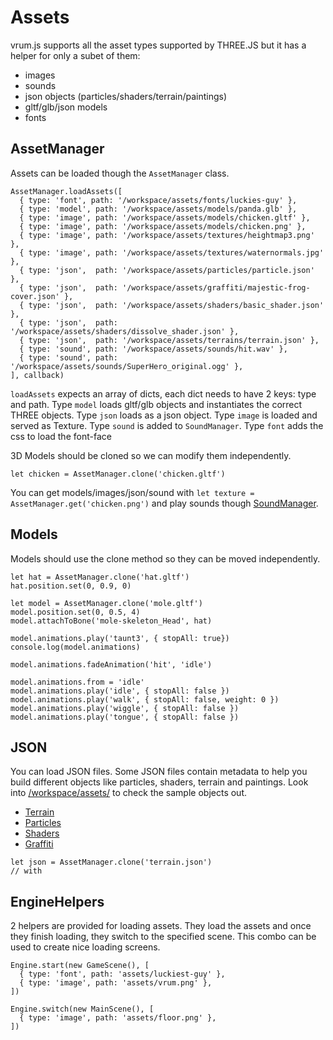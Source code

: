 # Assets

vrum.js supports all the asset types supported by THREE.JS but it has a helper
for only a subet of them:

* images
* sounds
* json objects (particles/shaders/terrain/paintings)
* gltf/glb/json models
* fonts

## AssetManager

Assets can be loaded though the `AssetManager` class.

```
AssetManager.loadAssets([
  { type: 'font', path: '/workspace/assets/fonts/luckies-guy' },
  { type: 'model', path: '/workspace/assets/models/panda.glb' },
  { type: 'image', path: '/workspace/assets/models/chicken.gltf' },
  { type: 'image', path: '/workspace/assets/models/chicken.png' },
  { type: 'image', path: '/workspace/assets/textures/heightmap3.png' },
  { type: 'image', path: '/workspace/assets/textures/waternormals.jpg' },
  { type: 'json',  path: '/workspace/assets/particles/particle.json' },
  { type: 'json',  path: '/workspace/assets/graffiti/majestic-frog-cover.json' },
  { type: 'json',  path: '/workspace/assets/shaders/basic_shader.json' },
  { type: 'json',  path: '/workspace/assets/shaders/dissolve_shader.json' },
  { type: 'json',  path: '/workspace/assets/terrains/terrain.json' },
  { type: 'sound', path: '/workspace/assets/sounds/hit.wav' },
  { type: 'sound', path: '/workspace/assets/sounds/SuperHero_original.ogg' },
], callback)
```

`loadAssets` expects an array of dicts, each dict needs to have 2 keys:
type and path. Type `model` loads gltf/glb objects and instantiates
the correct THREE objects. Type `json` loads as a json object. Type `image`
is loaded and served as Texture. Type `sound` is added to `SoundManager`.
Type `font` adds the css to load the font-face

3D Models should be cloned so we can modify them independently.

`let chicken = AssetManager.clone('chicken.gltf')`

You can get models/images/json/sound with
`let texture = AssetManager.get('chicken.png')` and
play sounds though [SoundManager](/tutorials/CHEATSHEET.md#Sound).

## Models

Models should use the clone method so they can be moved independently.

```
let hat = AssetManager.clone('hat.gltf')
hat.position.set(0, 0.9, 0)

let model = AssetManager.clone('mole.gltf')
model.position.set(0, 0.5, 4)
model.attachToBone('mole-skeleton_Head', hat)

model.animations.play('taunt3', { stopAll: true})
console.log(model.animations)

model.animations.fadeAnimation('hit', 'idle')

model.animations.from = 'idle'
model.animations.play('idle', { stopAll: false })
model.animations.play('walk', { stopAll: false, weight: 0 })
model.animations.play('wiggle', { stopAll: false })
model.animations.play('tongue', { stopAll: false })
```

## JSON

You can load JSON files. Some JSON files contain metadata to help you build
different objects like particles, shaders, terrain and paintings. Look into
[/workspace/assets/](/workspace/assets/) to check the sample objects out.

* [Terrain](/tutorials/CHEATSHEET.md#Terrain)
* [Particles](/tutorials/CHEATSHEET.md#Particles)
* [Shaders](/tutorials/CHEATSHEET.md#Shaders)
* [Graffiti](/tutorials/CHEATSHEET.md#Graffiti)

```
let json = AssetManager.clone('terrain.json')
// with
```

## EngineHelpers

2 helpers are provided for loading assets. They load the assets and once
they finish loading, they switch to the specified scene. This combo can
be used to create nice loading screens.

```
Engine.start(new GameScene(), [
  { type: 'font', path: 'assets/luckiest-guy' },
  { type: 'image', path: 'assets/vrum.png' },
])
```

```
Engine.switch(new MainScene(), [
  { type: 'image', path: 'assets/floor.png' },
])
```
